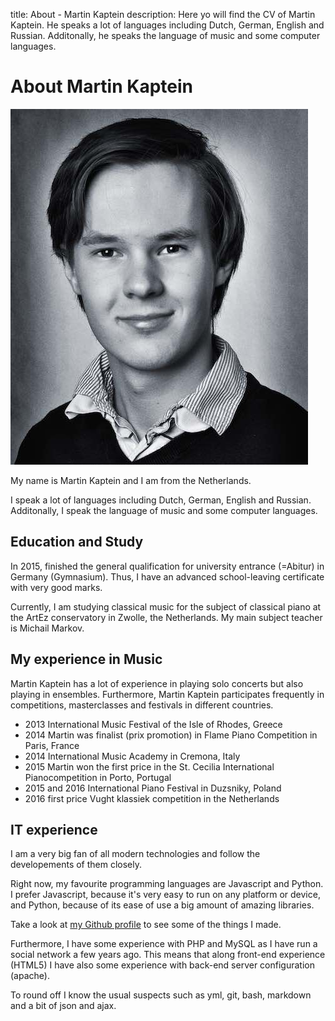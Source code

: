 title: About - Martin Kaptein
description: Here yo will find the CV of Martin Kaptein. He speaks a lot of languages including Dutch, German, English and Russian. Additonally, he speaks the language of music and some computer languages.

# About Martin Kaptein

![Martin Kaptein portrait style picture](images/martinkaptein_profile.jpg)

My name is Martin Kaptein and I am from the Netherlands. 

I speak a lot of languages including Dutch, German, English and Russian. Additonally, I speak the language of music and some computer languages.

## Education and Study

In 2015, finished the general qualification for university entrance (=Abitur) in Germany (Gymnasium). Thus, I have an advanced school-leaving certificate with very good marks.

Currently, I am studying classical music for the subject of classical piano at the ArtEz conservatory in Zwolle, the Netherlands.
My main subject teacher is Michail Markov.

## My experience in Music

Martin Kaptein has a lot of experience in playing solo concerts but also playing in ensembles. Furthermore, Martin Kaptein participates frequently in competitions, masterclasses and festivals in different countries.

- 2013 International Music Festival of the Isle of Rhodes, Greece
- 2014 Martin was finalist (prix promotion) in Flame Piano Competition in Paris, France
- 2014 International Music Academy in Cremona, Italy
- 2015 Martin won the first price in the St. Cecilia International Pianocompetition in Porto, Portugal
- 2015 and 2016 International Piano Festival in Duzsniky, Poland
- 2016 first price Vught klassiek competition in the Netherlands

## IT experience

I am a very big fan of all modern technologies and follow the developements of them closely.

Right now, my favourite programming languages are Javascript and Python. I prefer Javascript, because it's very easy to run on any platform or device, and Python, because of its ease of use a big amount of amazing libraries.

Take a look at [my Github profile](https://github.com/martinkaptein/) to see some of the things I made.

Furthermore, I have some experience with PHP and MySQL as I have run a social network a few years ago. This means that along front-end experience (HTML5) I have also some experience with back-end server configuration (apache).

To round off I know the usual suspects such as yml, git, bash, markdown and a bit of json and ajax.